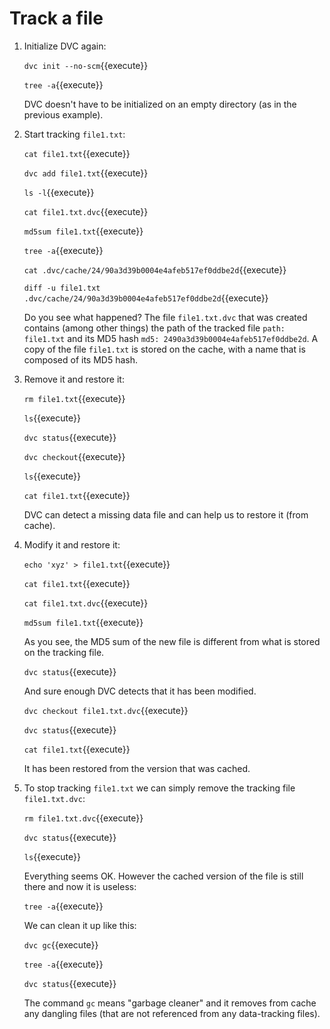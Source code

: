# Track a file

1. Initialize DVC again:

   `dvc init --no-scm`{{execute}}
   
   `tree -a`{{execute}}
   
   DVC doesn't have to be initialized on an empty directory (as in the
   previous example).

2. Start tracking `file1.txt`:

   `cat file1.txt`{{execute}}
   
   `dvc add file1.txt`{{execute}}
   
   `ls -l`{{execute}}
      
   `cat file1.txt.dvc`{{execute}}
   
   `md5sum file1.txt`{{execute}}

   `tree -a`{{execute}}
   
   `cat .dvc/cache/24/90a3d39b0004e4afeb517ef0ddbe2d`{{execute}}
   
   `diff -u file1.txt .dvc/cache/24/90a3d39b0004e4afeb517ef0ddbe2d`{{execute}}

   Do you see what happened? The file `file1.txt.dvc` that was created
   contains (among other things) the path of the tracked file `path: file1.txt`
   and its MD5 hash `md5: 2490a3d39b0004e4afeb517ef0ddbe2d`. A copy of the file
   `file1.txt` is stored on the cache, with a name that is composed of its MD5 hash.

3. Remove it and restore it:

   `rm file1.txt`{{execute}}
   
   `ls`{{execute}}
   
   `dvc status`{{execute}}
   
   `dvc checkout`{{execute}}
   
   `ls`{{execute}}
   
   `cat file1.txt`{{execute}}
   
   DVC can detect a missing data file and can help us to restore it
   (from cache).

4. Modify it and restore it:

   `echo 'xyz' > file1.txt`{{execute}}
   
   `cat file1.txt`{{execute}}
   
   `cat file1.txt.dvc`{{execute}}
   
   `md5sum file1.txt`{{execute}}
   
   As you see, the MD5 sum of the new file is different from what is
   stored on the tracking file.
   
   `dvc status`{{execute}}
   
   And sure enough DVC detects that it has been modified.
   
   `dvc checkout file1.txt.dvc`{{execute}}
   
   `dvc status`{{execute}}
   
   `cat file1.txt`{{execute}}
   
   It has been restored from the version that was cached.

5. To stop tracking `file1.txt` we can simply remove the tracking file
   `file1.txt.dvc`:
   
   `rm file1.txt.dvc`{{execute}}
   
   `dvc status`{{execute}}
   
   `ls`{{execute}}
   
   Everything seems OK. However the cached version of the file is
   still there and now it is useless:
   
   `tree -a`{{execute}}
   
   We can clean it up like this:
   
   `dvc gc`{{execute}}
   
   `tree -a`{{execute}}
   
   `dvc status`{{execute}}
   
   The command `gc` means "garbage cleaner" and it removes from cache
   any dangling files (that are not referenced from any data-tracking
   files).
